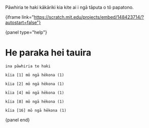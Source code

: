 Pāwhiria te haki kākāriki kia kite ai i ngā tāputa o tō papatono.

{iframe link="https://scratch.mit.edu/projects/embed/148423714/?autostart=false"}

{panel type="help"}

# He paraka hei tauira

```scratch
ina pāwhiria te haki

kīia [1] mō ngā hēkona (1)

kīia [2] mō ngā hēkona (1)

kīia [4] mō ngā hēkona (1)

kīia [8] mō ngā hēkona (1)

kīia [16] mō ngā hēkona (1)
```

{panel end}